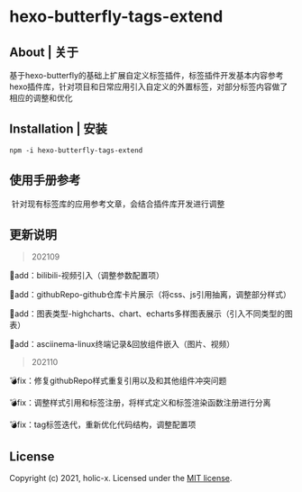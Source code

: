 # hexo-butterfly-tags-extend

## About | 关于

​	基于hexo-butterfly的基础上扩展自定义标签插件，标签插件开发基本内容参考hexo插件库，针对项目和日常应用引入自定义的外置标签，对部分标签内容做了相应的调整和优化



## Installation | 安装

```
npm -i hexo-butterfly-tags-extend
```



## 使用手册参考

​	针对现有标签库的应用参考文章，会结合插件库开发进行调整



## 更新说明

> 202109

👻add：bilibili-视频引入（调整参数配置项）

👻add：githubRepo-github仓库卡片展示（将css、js引用抽离，调整部分样式）

👻add：图表类型-highcharts、chart、echarts多样图表展示（引入不同类型的图表）

👻add：asciinema-linux终端记录&回放组件嵌入（图片、视频）



> 202110

💣fix：修复githubRepo样式重复引用以及和其他组件冲突问题

💣fix：调整样式引用和标签注册，将样式定义和标签渲染函数注册进行分离

💣fix：tag标签迭代，重新优化代码结构，调整配置项




## License

Copyright (c) 2021, holic-x. Licensed under the [MIT license](https://github.com/Z4Tech/hexo-tag-bilibili/blob/master/LICENSE).